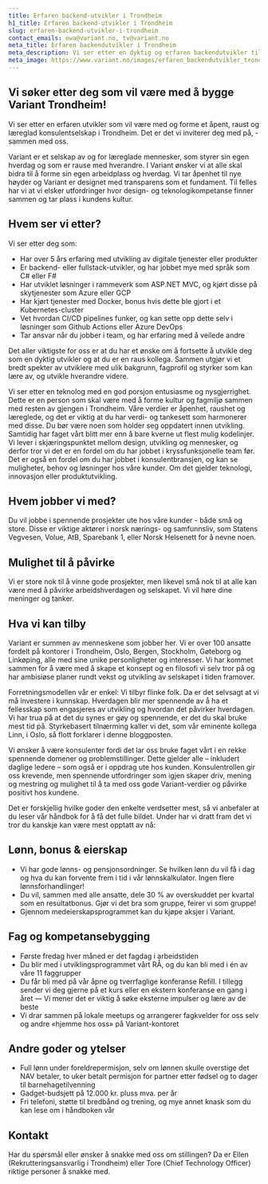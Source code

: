 ```yaml
---
title: Erfaren backend-utvikler i Trondheim
h1_title: Erfaren backend-utvikler i Trondheim
slug: erfaren-backend-utvikler-i-trondheim
contact_emails: ewa@variant.no, tv@variant.no
meta_title: Erfaren backendutvikler i Trondheim
meta_description: Vi ser etter en dyktig og erfaren backendutvikler til Variant Trondheim!
meta_image: https://www.variant.no/images/erfaren_backendutvikler_trondheim_meta.png
---
```


## Vi søker etter deg som vil være med å bygge Variant Trondheim!

Vi ser etter en erfaren utvikler som vil være med og forme et åpent, raust og læreglad konsulentselskap i Trondheim. Det er det vi inviterer deg med på, - sammen med oss.

Variant er et selskap av og for læreglade mennesker, som styrer sin egen hverdag og som er rause med hverandre. I Variant ønsker vi at alle skal bidra til å forme sin egen arbeidplass og hverdag. Vi tar åpenhet til nye høyder og Variant er designet med transparens som et fundament. Til felles har vi at vi elsker utfordringer hvor design- og teknologikompetanse finner sammen og tar plass i kundens kultur.

## Hvem ser vi etter?

Vi ser etter deg som:

- Har over 5 års erfaring med utvikling av digitale tjenester eller produkter
- Er backend- eller fullstack-utvikler, og har jobbet mye med språk som C# eller F#
- Har utviklet løsninger i rammeverk som ASP.NET MVC, og kjørt disse på skytjenester som Azure eller GCP
- Har kjørt tjenester med Docker, bonus hvis dette ble gjort i et Kubernetes-cluster
- Vet hvordan CI/CD pipelines funker, og kan sette opp dette selv i løsninger som Github Actions eller Azure DevOps
- Tar ansvar når du jobber i team, og har erfaring med å veilede andre

Det aller viktigste for oss er at du har et ønske om å fortsette å utvikle deg som en dyktig utvikler og at du er en raus kollega. Sammen utgjør vi et bredt spekter av utviklere med ulik bakgrunn, fagprofil og styrker som kan lære av, og utvikle hverandre videre.

Vi ser etter en teknolog med en god porsjon entusiasme og nysgjerrighet. Dette er en person som skal være med å forme kultur og fagmiljø sammen med resten av gjengen i Trondheim. Våre verdier er åpenhet, raushet og læreglede, og det er viktig at du har verdi- og tankesett som harmonerer med disse.
Du bør være noen som holder seg oppdatert innen utvikling. Samtidig har faget vårt blitt mer enn å bare kverne ut flest mulig kodelinjer. Vi lever i skjæringspunktet mellom design, utvikling og mennesker, og derfor tror vi det er en fordel om du har jobbet i kryssfunksjonelle team før. Det er også en fordel om du har jobbet i konsulentbransjen, og kan se muligheter, behov og løsninger hos våre kunder. Om det gjelder teknologi, innovasjon eller produktutvikling.

## Hvem jobber vi med?

Du vil jobbe i spennende prosjekter ute hos våre kunder - både små og store. Disse er viktige aktører i norsk nærings- og samfunnsliv, som Statens Vegvesen, Volue, AtB, Sparebank 1, eller Norsk Helsenett for å nevne noen.

## Mulighet til å påvirke

Vi er store nok til å vinne gode prosjekter, men likevel små nok til at alle kan være med å påvirke arbeidshverdagen og selskapet. Vi vil høre dine meninger og tanker.

## Hva vi kan tilby

Variant er summen av menneskene som jobber her. Vi er over 100 ansatte fordelt på kontorer i Trondheim, Oslo, Bergen, Stockholm, Gøteborg og Linkøping, alle med sine unike personligheter og interesser. Vi har kommet sammen for å være med å skape et konsept og en filosofi vi selv tror på og har ambisiøse planer rundt vekst og utvikling av selskapet i tiden framover.

Forretningsmodellen vår er enkel: Vi tilbyr flinke folk. Da er det selvsagt at vi må investere i kunnskap. Hverdagen blir mer spennende av å ha et fellesskap som engasjeres av utvikling og hvordan det påvirker hverdagen. Vi har trua på at det du synes er gøy og spennende, er det du skal bruke mest tid på. Styrkebasert tilnærming kaller vi det, som vår eminente kollega Linn, i Oslo, så flott forklarer i denne bloggposten.

Vi ønsker å være konsulenter fordi det lar oss bruke faget vårt i en rekke spennende domener og problemstillinger. Dette gjelder alle – inkludert daglige ledere – som også er i oppdrag ute hos kunden. Konsulentrollen gir oss krevende, men spennende utfordringer som igjen skaper driv, mening og mestring og mulighet til å ta med oss gode Variant-verdier og påvirke positivt hos kundene.

Det er forskjellig hvilke goder den enkelte verdsetter mest, så vi anbefaler at du leser vår håndbok for å få det fulle bildet. Under har vi dratt fram det vi tror du kanskje kan være mest opptatt av nå:

## Lønn, bonus & eierskap

- Vi har gode lønns- og pensjonsordninger. Se hvilken lønn du vil få i dag og hva du kan forvente frem i tid i vår lønnskalkulator. Ingen flere lønnsforhandlinger!
- Du vil, sammen med alle ansatte, dele 30 % av overskuddet per kvartal som en resultatbonus. Gjør vi det bra som gruppe, feirer vi som gruppe!
- Gjennom medeierskapsprogrammet kan du kjøpe aksjer i Variant.

## Fag og kompetansebygging

- Første fredag hver måned er det fagdag i arbeidstiden
- Du blir med i utviklingsprogrammet vårt RÅ, og du kan bli med i én av våre 11 faggrupper
- Du får bli med på vår åpne og tverrfaglige konferanse Refill. I tillegg sender vi deg gjerne på et kurs eller en ekstern konferanse en gang i året — Vi mener det er viktig å søke eksterne impulser og lære av de beste
- Vi drar sammen på lokale meetups og arrangerer fagkvelder for oss selv og andre «hjemme hos oss» på Variant-kontoret

## Andre goder og ytelser

- Full lønn under foreldrepermisjon, selv om lønnen skulle overstige det NAV betaler, to uker betalt permisjon for partner etter fødsel og to dager til barnehagetilvenning
- Gadget-budsjett på 12.000 kr. pluss mva. per år
- Fri telefoni, støtte til bredbånd og trening, og mye annet knask som du kan lese om i håndboken vår

## Kontakt

Har du spørsmål eller ønsker å snakke med oss om stillingen? Da er Ellen (Rekrutteringsansvarlig i Trondheim) eller Tore (Chief Technology Officer) riktige personer å snakke med.
